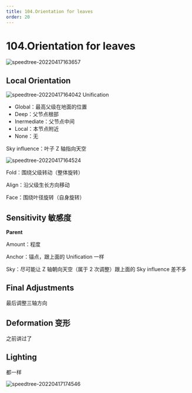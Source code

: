 ```yaml
---
title: 104.Orientation for leaves
order: 20
---
```


# 104.Orientation for leaves

![speedtree-20220417163657](https://cdn.yuelili.com/docs/speedtree/SpeedTree-20220417163657.png)

## Local Orientation

![speedtree-20220417164042](https://cdn.yuelili.com/docs/speedtree/SpeedTree-20220417164042.png)
Unification

- Global：最高父级在地面的位置
- Deep：父节点根部
- Inermediate：父节点中间
- Local：本节点附近
- None：无

Sky influence：叶子 Z 轴指向天空

![speedtree-20220417164524](https://cdn.yuelili.com/docs/speedtree/SpeedTree-20220417164524.png)

Fold：围绕父级转动（整体旋转）

Align：沿父级生长方向移动

Face：围绕叶径旋转（自身旋转）

## Sensitivity 敏感度

**Parent**

Amount：程度

Anchor：锚点，跟上面的 Unification 一样

Sky：尽可能让 Z 轴朝向天空（属于 2 次调整）跟上面的 Sky influence 差不多

## Final Adjustments

最后调整三轴方向

## Deformation 变形

[](Speed%20Tree/102.Skin%20for%20leaves#Deformation%20%E5%8F%98%E5%BD%A2)

之前讲过了

## Lighting

都一样

![speedtree-20220417174546](https://cdn.yuelili.com/docs/speedtree/SpeedTree-20220417174546.png)
